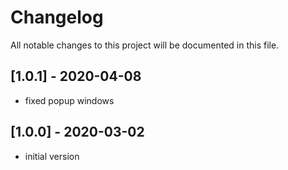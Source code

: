 # Changelog
All notable changes to this project will be documented in this file.

## [1.0.1] - 2020-04-08

- fixed popup windows

## [1.0.0] - 2020-03-02

- initial version
